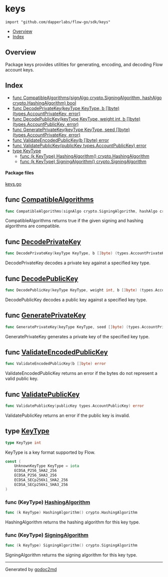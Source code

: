 

# keys
`import "github.com/dapperlabs/flow-go/sdk/keys"`

* [Overview](#pkg-overview)
* [Index](#pkg-index)

## <a name="pkg-overview">Overview</a>
Package keys provides utilities for generating, encoding, and decoding Flow account keys.




## <a name="pkg-index">Index</a>
* [func CompatibleAlgorithms(signAlgo crypto.SigningAlgorithm, hashAlgo crypto.HashingAlgorithm) bool](#CompatibleAlgorithms)
* [func DecodePrivateKey(keyType KeyType, b []byte) (types.AccountPrivateKey, error)](#DecodePrivateKey)
* [func DecodePublicKey(keyType KeyType, weight int, b []byte) (types.AccountPublicKey, error)](#DecodePublicKey)
* [func GeneratePrivateKey(keyType KeyType, seed []byte) (types.AccountPrivateKey, error)](#GeneratePrivateKey)
* [func ValidateEncodedPublicKey(b []byte) error](#ValidateEncodedPublicKey)
* [func ValidatePublicKey(publicKey types.AccountPublicKey) error](#ValidatePublicKey)
* [type KeyType](#KeyType)
  * [func (k KeyType) HashingAlgorithm() crypto.HashingAlgorithm](#KeyType.HashingAlgorithm)
  * [func (k KeyType) SigningAlgorithm() crypto.SigningAlgorithm](#KeyType.SigningAlgorithm)


#### <a name="pkg-files">Package files</a>
[keys.go](https://github.com/dapperlabs/flow-go/tree/master/sdk/keys/keys.go)





## <a name="CompatibleAlgorithms">func</a> [CompatibleAlgorithms](https://github.com/dapperlabs/flow-go/tree/master/sdk/keys/keys.go?s=3297:3395#L113)
``` go
func CompatibleAlgorithms(signAlgo crypto.SigningAlgorithm, hashAlgo crypto.HashingAlgorithm) bool
```
CompatibleAlgorithms returns true if the given signing and hashing algorithms are compatible.



## <a name="DecodePrivateKey">func</a> [DecodePrivateKey](https://github.com/dapperlabs/flow-go/tree/master/sdk/keys/keys.go?s=1680:1761#L61)
``` go
func DecodePrivateKey(keyType KeyType, b []byte) (types.AccountPrivateKey, error)
```
DecodePrivateKey decodes a private key against a specified key type.



## <a name="DecodePublicKey">func</a> [DecodePublicKey](https://github.com/dapperlabs/flow-go/tree/master/sdk/keys/keys.go?s=2124:2215#L75)
``` go
func DecodePublicKey(keyType KeyType, weight int, b []byte) (types.AccountPublicKey, error)
```
DecodePublicKey decodes a public key against a specified key type.



## <a name="GeneratePrivateKey">func</a> [GeneratePrivateKey](https://github.com/dapperlabs/flow-go/tree/master/sdk/keys/keys.go?s=1224:1310#L47)
``` go
func GeneratePrivateKey(keyType KeyType, seed []byte) (types.AccountPrivateKey, error)
```
GeneratePrivateKey generates a private key of the specified key type.



## <a name="ValidateEncodedPublicKey">func</a> [ValidateEncodedPublicKey](https://github.com/dapperlabs/flow-go/tree/master/sdk/keys/keys.go?s=2616:2661#L90)
``` go
func ValidateEncodedPublicKey(b []byte) error
```
ValidateEncodedPublicKey returns an error if the bytes do not represent a valid public key.



## <a name="ValidatePublicKey">func</a> [ValidatePublicKey](https://github.com/dapperlabs/flow-go/tree/master/sdk/keys/keys.go?s=2901:2963#L100)
``` go
func ValidatePublicKey(publicKey types.AccountPublicKey) error
```
ValidatePublicKey returns an error if the public key is invalid.




## <a name="KeyType">type</a> [KeyType](https://github.com/dapperlabs/flow-go/tree/master/sdk/keys/keys.go?s=278:294#L12)
``` go
type KeyType int
```
KeyType is a key format supported by Flow.


``` go
const (
    UnknownKeyType KeyType = iota
    ECDSA_P256_SHA2_256
    ECDSA_P256_SHA3_256
    ECDSA_SECp256k1_SHA2_256
    ECDSA_SECp256k1_SHA3_256
)
```









### <a name="KeyType.HashingAlgorithm">func</a> (KeyType) [HashingAlgorithm](https://github.com/dapperlabs/flow-go/tree/master/sdk/keys/keys.go?s=865:924#L35)
``` go
func (k KeyType) HashingAlgorithm() crypto.HashingAlgorithm
```
HashingAlgorithm returns the hashing algorithm for this key type.




### <a name="KeyType.SigningAlgorithm">func</a> (KeyType) [SigningAlgorithm](https://github.com/dapperlabs/flow-go/tree/master/sdk/keys/keys.go?s=501:560#L23)
``` go
func (k KeyType) SigningAlgorithm() crypto.SigningAlgorithm
```
SigningAlgorithm returns the signing algorithm for this key type.








- - -
Generated by [godoc2md](http://godoc.org/github.com/lanre-ade/godoc2md)
